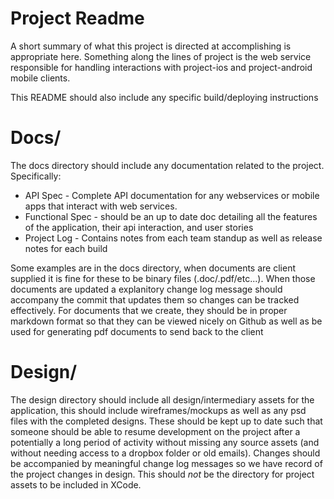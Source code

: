 # Project Readme

A short summary of what this project is directed at accomplishing is appropriate here. Something along the lines of project is the web service responsible for handling interactions with project-ios and project-android mobile clients.

This README should also include any specific build/deploying instructions

# Docs/

The docs directory should include any documentation related to the project. Specifically:

- API Spec - Complete API documentation for any webservices or mobile apps that interact with web services.
- Functional Spec - should be an up to date doc detailing all the features of the application, their api interaction, and user stories
- Project Log - Contains notes from each team standup as well as release notes for each build

Some examples are in the docs directory, when documents are client supplied it is fine for these to be binary files (.doc/.pdf/etc...). When those documents are updated a explanitory change log message should accompany the commit that updates them so changes can be tracked effectively. For documents that we create, they should be in proper markdown format so that they can be viewed nicely on Github as well as be used for generating pdf documents to send back to the client

# Design/

The design directory should include all design/intermediary assets for the application, this should include wireframes/mockups as well as any psd files with the completed designs. These should be kept up to date such that someone should be able to resume development on the project after a potentially a long period of activity without missing any source assets (and without needing access to a dropbox folder or old emails). Changes should be accompanied by meaningful change log messages so we have record of the project changes in design. This should *not* be the directory for project assets to be included in XCode.